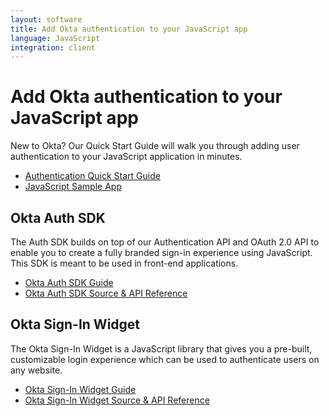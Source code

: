 ```yaml
---
layout: software
title: Add Okta authentication to your JavaScript app
language: JavaScript
integration: client
---
```


# Add Okta authentication to your JavaScript app

New to Okta? Our Quick Start Guide will walk you through adding user authentication to your JavaScript application in minutes.

<ul class='code-list'>
  <li>
    <a href='/quickstart/#/okta-sign-in-page/nodejs/express' class='code-button inverse' data-proofer-ignore>
      <span class='code-icon launch-16'></span><span>Authentication Quick Start Guide</span>
    </a>
  </li>
  <li>
    <a href='https://github.com/okta/samples-nodejs-express-4' class='code-button'>
      <span class='fa fa-github'></span><span>JavaScript Sample App</span>
    </a>
  </li>
</ul>

## Okta Auth SDK

The Auth SDK builds on top of our Authentication API and OAuth 2.0 API to enable you to create a fully branded sign-in experience using JavaScript.  This SDK is meant to be used in front-end applications.

<ul class='code-list'>
  <li><span class='code-icon launch-16'></span> <a href='/code/javascript/okta_auth_sdk.html'>Okta Auth SDK Guide</a></li>
  <li><span class='code-icon expression-16'></span> <a href='https://github.com/okta/okta-auth-js'>Okta Auth SDK Source &amp; API Reference</a></li>
</ul>

## Okta Sign-In Widget

The Okta Sign-In Widget is a JavaScript library that gives you a pre-built, customizable login experience which can be used to authenticate users on any website.

<ul class='code-list'>
  <li>
    <span class='code-icon expression-16'></span> <a href='/code/javascript/okta_sign-in_widget.html'>Okta Sign-In Widget Guide</a>
  </li>
  <li>
    <span class='fa fa-github'></span> <a href='https://github.com/okta/okta-signin-widget'>Okta Sign-In Widget Source &amp; API Reference</a>
  </li>
</ul>

